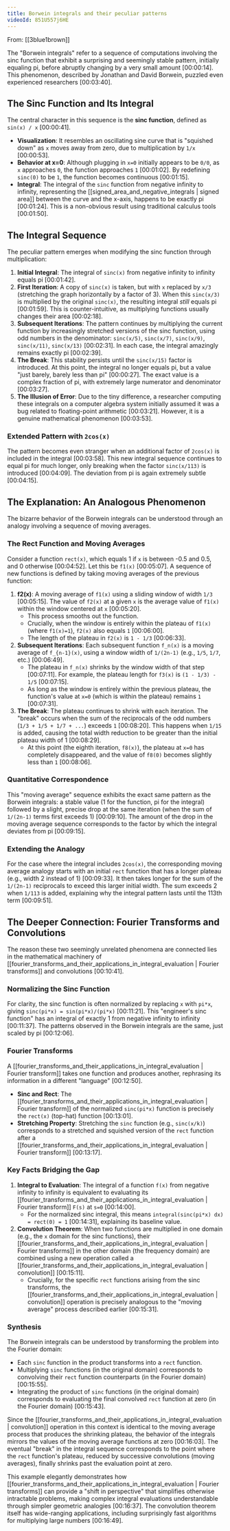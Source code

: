 ```yaml
---
title: Borwein integrals and their peculiar patterns
videoId: 851U557j6HE
---
```


From: [[3blue1brown]] <br/> 

The "Borwein integrals" refer to a sequence of computations involving the sinc function that exhibit a surprising and seemingly stable pattern, initially equaling pi, before abruptly changing by a very small amount <a class="yt-timestamp" data-t="00:00:14">[00:00:14]</a>. This phenomenon, described by Jonathan and David Borwein, puzzled even experienced researchers <a class="yt-timestamp" data-t="00:03:40">[00:03:40]</a>.

## The Sinc Function and Its Integral

The central character in this sequence is the **sinc function**, defined as `sin(x) / x` <a class="yt-timestamp" data-t="00:00:41">[00:00:41]</a>.
*   **Visualization**: It resembles an oscillating sine curve that is "squished down" as `x` moves away from zero, due to multiplication by `1/x` <a class="yt-timestamp" data-t="00:00:53">[00:00:53]</a>.
*   **Behavior at x=0**: Although plugging in `x=0` initially appears to be `0/0`, as `x` approaches `0`, the function approaches `1` <a class="yt-timestamp" data-t="00:01:02">[00:01:02]</a>. By redefining `sinc(0)` to be `1`, the function becomes continuous <a class="yt-timestamp" data-t="00:01:15">[00:01:15]</a>.
*   **Integral**: The integral of the `sinc` function from negative infinity to infinity, representing the [[signed_area_and_negative_integrals | signed area]] between the curve and the x-axis, happens to be exactly pi <a class="yt-timestamp" data-t="00:01:24">[00:01:24]</a>. This is a non-obvious result using traditional calculus tools <a class="yt-timestamp" data-t="00:01:50">[00:01:50]</a>.

## The Integral Sequence

The peculiar pattern emerges when modifying the sinc function through multiplication:
1.  **Initial Integral**: The integral of `sinc(x)` from negative infinity to infinity equals pi <a class="yt-timestamp" data-t="00:01:42">[00:01:42]</a>.
2.  **First Iteration**: A copy of `sinc(x)` is taken, but with `x` replaced by `x/3` (stretching the graph horizontally by a factor of 3). When this `sinc(x/3)` is multiplied by the original `sinc(x)`, the resulting integral *still* equals pi <a class="yt-timestamp" data-t="00:01:59">[00:01:59]</a>. This is counter-intuitive, as multiplying functions usually changes their area <a class="yt-timestamp" data-t="00:02:18">[00:02:18]</a>.
3.  **Subsequent Iterations**: The pattern continues by multiplying the current function by increasingly stretched versions of the sinc function, using odd numbers in the denominator: `sinc(x/5)`, `sinc(x/7)`, `sinc(x/9)`, `sinc(x/11)`, `sinc(x/13)` <a class="yt-timestamp" data-t="00:02:31">[00:02:31]</a>. In each case, the integral amazingly remains exactly pi <a class="yt-timestamp" data-t="00:02:39">[00:02:39]</a>.
4.  **The Break**: This stability persists until the `sinc(x/15)` factor is introduced. At this point, the integral no longer equals pi, but a value "just barely, barely less than pi" <a class="yt-timestamp" data-t="00:00:27">[00:00:27]</a>. The exact value is a complex fraction of pi, with extremely large numerator and denominator <a class="yt-timestamp" data-t="00:03:27">[00:03:27]</a>.
5.  **The Illusion of Error**: Due to the tiny difference, a researcher computing these integrals on a computer algebra system initially assumed it was a bug related to floating-point arithmetic <a class="yt-timestamp" data-t="00:03:21">[00:03:21]</a>. However, it is a genuine mathematical phenomenon <a class="yt-timestamp" data-t="00:03:53">[00:03:53]</a>.

### Extended Pattern with `2cos(x)`
The pattern becomes even stranger when an additional factor of `2cos(x)` is included in the integral <a class="yt-timestamp" data-t="00:03:58">[00:03:58]</a>. This new integral sequence continues to equal pi for much longer, only breaking when the factor `sinc(x/113)` is introduced <a class="yt-timestamp" data-t="00:04:09">[00:04:09]</a>. The deviation from pi is again extremely subtle <a class="yt-timestamp" data-t="00:04:15">[00:04:15]</a>.

## The Explanation: An Analogous Phenomenon

The bizarre behavior of the Borwein integrals can be understood through an analogy involving a sequence of moving averages.

### The Rect Function and Moving Averages
Consider a function `rect(x)`, which equals 1 if `x` is between -0.5 and 0.5, and 0 otherwise <a class="yt-timestamp" data-t="00:04:52">[00:04:52]</a>. Let this be `f1(x)` <a class="yt-timestamp" data-t="00:05:07">[00:05:07]</a>.
A sequence of new functions is defined by taking moving averages of the previous function:
1.  **f2(x)**: A moving average of `f1(x)` using a sliding window of width `1/3` <a class="yt-timestamp" data-t="00:05:15">[00:05:15]</a>. The value of `f2(x)` at a given `x` is the average value of `f1(x)` within the window centered at `x` <a class="yt-timestamp" data-t="00:05:20">[00:05:20]</a>.
    *   This process smooths out the function.
    *   Crucially, when the window is entirely within the plateau of `f1(x)` (where `f1(x)=1`), `f2(x)` also equals `1` <a class="yt-timestamp" data-t="00:06:00">[00:06:00]</a>.
    *   The length of the plateau in `f2(x)` is `1 - 1/3` <a class="yt-timestamp" data-t="00:06:33">[00:06:33]</a>.
2.  **Subsequent Iterations**: Each subsequent function `f_n(x)` is a moving average of `f_{n-1}(x)`, using a window width of `1/(2n-1)` (e.g., `1/5`, `1/7`, etc.) <a class="yt-timestamp" data-t="00:06:49">[00:06:49]</a>.
    *   The plateau in `f_n(x)` shrinks by the window width of that step <a class="yt-timestamp" data-t="00:07:11">[00:07:11]</a>. For example, the plateau length for `f3(x)` is `(1 - 1/3) - 1/5` <a class="yt-timestamp" data-t="00:07:15">[00:07:15]</a>.
    *   As long as the window is entirely within the previous plateau, the function's value at `x=0` (which is within the plateau) remains `1` <a class="yt-timestamp" data-t="00:07:31">[00:07:31]</a>.
3.  **The Break**: The plateau continues to shrink with each iteration. The "break" occurs when the sum of the reciprocals of the odd numbers (`1/3 + 1/5 + 1/7 + ...`) exceeds `1` <a class="yt-timestamp" data-t="00:08:20">[00:08:20]</a>. This happens when `1/15` is added, causing the total width reduction to be greater than the initial plateau width of 1 <a class="yt-timestamp" data-t="00:08:29">[00:08:29]</a>.
    *   At this point (the eighth iteration, `f8(x)`), the plateau at `x=0` has completely disappeared, and the value of `f8(0)` becomes slightly less than `1` <a class="yt-timestamp" data-t="00:08:06">[00:08:06]</a>.

### Quantitative Correspondence
This "moving average" sequence exhibits the exact same pattern as the Borwein integrals: a stable value (1 for the function, pi for the integral) followed by a slight, precise drop at the same iteration (when the sum of `1/(2n-1)` terms first exceeds 1) <a class="yt-timestamp" data-t="00:09:10">[00:09:10]</a>. The amount of the drop in the moving average sequence corresponds to the factor by which the integral deviates from pi <a class="yt-timestamp" data-t="00:09:15">[00:09:15]</a>.

### Extending the Analogy
For the case where the integral includes `2cos(x)`, the corresponding moving average analogy starts with an initial `rect` function that has a longer plateau (e.g., width 2 instead of 1) <a class="yt-timestamp" data-t="00:09:33">[00:09:33]</a>. It then takes longer for the sum of the `1/(2n-1)` reciprocals to exceed this larger initial width. The sum exceeds 2 when `1/113` is added, explaining why the integral pattern lasts until the 113th term <a class="yt-timestamp" data-t="00:09:51">[00:09:51]</a>.

## The Deeper Connection: Fourier Transforms and Convolutions

The reason these two seemingly unrelated phenomena are connected lies in the mathematical machinery of [[fourier_transforms_and_their_applications_in_integral_evaluation | Fourier transforms]] and convolutions <a class="yt-timestamp" data-t="00:10:41">[00:10:41]</a>.

### Normalizing the Sinc Function
For clarity, the sinc function is often normalized by replacing `x` with `pi*x`, giving `sinc(pi*x) = sin(pi*x)/(pi*x)` <a class="yt-timestamp" data-t="00:11:21">[00:11:21]</a>. This "engineer's sinc function" has an integral of exactly 1 from negative infinity to infinity <a class="yt-timestamp" data-t="00:11:37">[00:11:37]</a>. The patterns observed in the Borwein integrals are the same, just scaled by pi <a class="yt-timestamp" data-t="00:12:06">[00:12:06]</a>.

### Fourier Transforms
A [[fourier_transforms_and_their_applications_in_integral_evaluation | Fourier transform]] takes one function and produces another, rephrasing its information in a different "language" <a class="yt-timestamp" data-t="00:12:50">[00:12:50]</a>.
*   **Sinc and Rect**: The [[fourier_transforms_and_their_applications_in_integral_evaluation | Fourier transform]] of the normalized `sinc(pi*x)` function is precisely the `rect(x)` (top-hat) function <a class="yt-timestamp" data-t="00:13:01">[00:13:01]</a>.
*   **Stretching Property**: Stretching the `sinc` function (e.g., `sinc(x/k)`) corresponds to a stretched and squished version of the `rect` function after a [[fourier_transforms_and_their_applications_in_integral_evaluation | Fourier transform]] <a class="yt-timestamp" data-t="00:13:17">[00:13:17]</a>.

### Key Facts Bridging the Gap
1.  **Integral to Evaluation**: The integral of a function `f(x)` from negative infinity to infinity is equivalent to evaluating its [[fourier_transforms_and_their_applications_in_integral_evaluation | Fourier transform]] `F(s)` at `s=0` <a class="yt-timestamp" data-t="00:14:00">[00:14:00]</a>.
    *   For the normalized sinc integral, this means `integral(sinc(pi*x) dx) = rect(0) = 1` <a class="yt-timestamp" data-t="00:14:31">[00:14:31]</a>, explaining its baseline value.
2.  **Convolution Theorem**: When two functions are multiplied in one domain (e.g., the `x` domain for the sinc functions), their [[fourier_transforms_and_their_applications_in_integral_evaluation | Fourier transforms]] in the other domain (the frequency domain) are combined using a new operation called a [[fourier_transforms_and_their_applications_in_integral_evaluation | convolution]] <a class="yt-timestamp" data-t="00:15:11">[00:15:11]</a>.
    *   Crucially, for the specific `rect` functions arising from the sinc transforms, the [[fourier_transforms_and_their_applications_in_integral_evaluation | convolution]] operation is precisely analogous to the "moving average" process described earlier <a class="yt-timestamp" data-t="00:15:31">[00:15:31]</a>.

### Synthesis
The Borwein integrals can be understood by transforming the problem into the Fourier domain:
*   Each `sinc` function in the product transforms into a `rect` function.
*   Multiplying `sinc` functions (in the original domain) corresponds to convolving their `rect` function counterparts (in the Fourier domain) <a class="yt-timestamp" data-t="00:15:55">[00:15:55]</a>.
*   Integrating the product of `sinc` functions (in the original domain) corresponds to evaluating the final convolved `rect` function at zero (in the Fourier domain) <a class="yt-timestamp" data-t="00:15:43">[00:15:43]</a>.

Since the [[fourier_transforms_and_their_applications_in_integral_evaluation | convolution]] operation in this context is identical to the moving average process that produces the shrinking plateau, the behavior of the integrals mirrors the values of the moving average functions at zero <a class="yt-timestamp" data-t="00:16:03">[00:16:03]</a>. The eventual "break" in the integral sequence corresponds to the point where the `rect` function's plateau, reduced by successive convolutions (moving averages), finally shrinks past the evaluation point at zero.

This example elegantly demonstrates how [[fourier_transforms_and_their_applications_in_integral_evaluation | Fourier transforms]] can provide a "shift in perspective" that simplifies otherwise intractable problems, making complex integral evaluations understandable through simpler geometric analogies <a class="yt-timestamp" data-t="00:16:37">[00:16:37]</a>. The convolution theorem itself has wide-ranging applications, including surprisingly fast algorithms for multiplying large numbers <a class="yt-timestamp" data-t="00:16:49">[00:16:49]</a>.